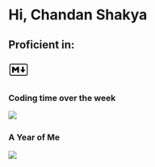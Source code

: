 # Hi, Chandan Shakya

## Proficient in:

<a href="https://daringfireball.net/projects/markdown/" target="_blank"> <img src="https://github.com/ChandanShakya/ChandanShakya/blob/main/Images/markdown.svg" alt="Markdown" width="40" height="40"/> </a>


### Coding time over the week

<img src="https://wakatime.com/share/@ChandanShakya/9d057187-f3c0-4c34-9e9f-5f80219d9356.svg" width="900vw"/>

### A Year of Me

<img src="https://wakatime.com/share/@ChandanShakya/ce30396b-c90d-45a5-bec7-f7b33e7435df.svg" width="900vw"/>
